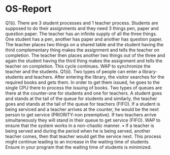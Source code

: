 # OS-Report
Q1(i). There are 3 student processes and 1 teacher process. Students are supposed to do their
assignments and they need 3 things pen, paper and question paper. The teacher has an
infinite supply of all the three things. One student has a pen, another has paper and another has
question paper. The teacher places two things on a shared table and the student having the
third complementary thing makes the assignment and tells the teacher on completion. The
teacher then places another two things out of the three and again the student having the third
thing makes the assignment and tells the teacher on completion. This cycle continues. WAP
to synchronize the teacher and the students.
Q1(ii). Two types of people can enter a library- students and teachers. After entering the
library, the visitor searches for the required books and gets them. In order to get
them issued, he goes to the single CPU there to process the issuing of
books. Two types of queues are there at the counter-one for students and one for
teachers. A student goes and stands at the tail of the queue for students and
similarly, the teacher goes and stands at the tail of the queue for teachers (FIFO). If
a student is being serviced and a teacher arrives at the counter, he would be the next
person to get service (PRIORITY-non preemptive). If two teachers arrive simultaneously they will stand in their queue to get service (FIFO). WAP to ensure that
the system works in a non-chaotic manner.
• If a teacher is being served and during the period when he is being served, another
teacher comes, then that teacher would get the service next. This process might
continue leading to an increase in the waiting time of students. Ensure in your program
that the waiting time of students is minimized.
